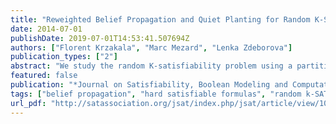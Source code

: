 ```yaml
---
title: "Reweighted Belief Propagation and Quiet Planting for Random K-SAT"
date: 2014-07-01
publishDate: 2019-07-01T14:53:41.507694Z
authors: ["Florent Krzakala", "Marc Mezard", "Lenka Zdeborova"]
publication_types: ["2"]
abstract: "We study the random K-satisfiability problem using a partition functionwhere each solution is reweighted according to the number of variables that satisfy every clause. We apply belief propagation and the related cavity method to the reweighted partition function. This allows us to obtain several new results on the properties of random K-satisfiability problem. In particular the reweighting allows to introduce a planted ensemble that generates instances that are, in some region of parameters, equivalent to random instances. We are hence able to generate at the same time a typical random SAT instance and one of its solutions. We study the relation between clustering and belief propagation fixed points and we give a direct evidence for the existence of purely entropic (rather than energetic) barriers between clusters in some region of parameters in the random K-satisfiability problem. We exhibit, in some large planted instances, solutions with a non-trivial whitening core; such solutions were known to exist but were so far never found on very large instances. Finally, we discuss algorithmic hardness of such planted instances and we determine a region of parameters in which planting leads to satisfiable benchmarks that, up to our knowledge, are the hardest known."
featured: false
publication: "*Journal on Satisfiability, Boolean Modeling and Computation*"
tags: ["belief propagation", "hard satisfiable formulas", "random k-SAT"]
url_pdf: "http://satassociation.org/jsat/index.php/jsat/article/view/103"
---
```


